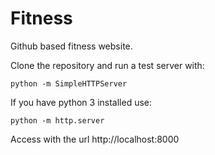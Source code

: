 # Fitness
Github based fitness website.

Clone the repository and run a test server with: 
```
python -m SimpleHTTPServer
```

If you have python 3 installed use:
```
python -m http.server
```

Access with the url http://localhost:8000
